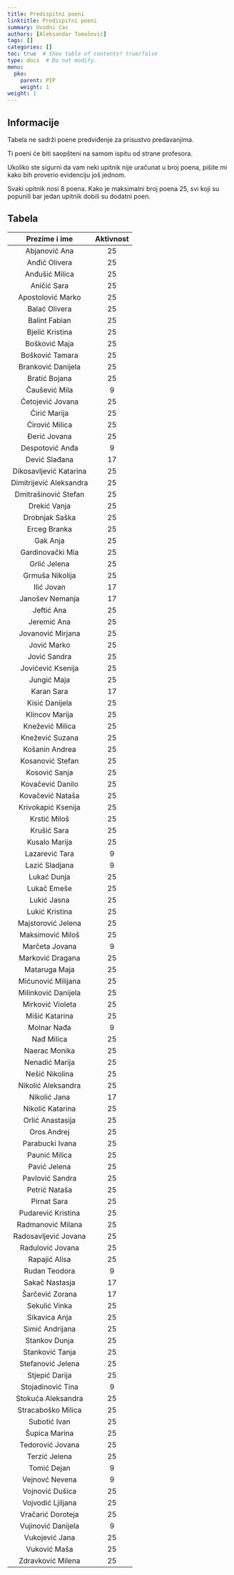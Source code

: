 ```yaml
---
title: Predispitni poeni
linktitle: Predispitni poeni
summary: Uvodni čas
authors: [Aleksandar Tomašević]
tags: []
categories: []
toc: true  # Show table of contents? true/false
type: docs  # Do not modify.
menu:
  pko:
    parent: PIP
    weight: 1
weight: 1
---
```


## Informacije

Tabela ne sadrži poene predviđenje za prisustvo predavanjima.

Ti poeni će biti saopšteni na samom ispitu od strane profesora.

Ukoliko ste sigurni da vam neki upitnik nije uračunat u broj poena, pišite mi kako bih proverio evidenciju još jednom.

Svaki upitnik nosi 8 poena. Kako je maksimalni broj poena 25, svi koji su popunili bar jedan upitnik dobili su dodatni poen.

## Tabela

|       Prezime i ime      | Aktivnost |
|:------------------------:|:---------:|
|       Abjanović Ana      |     25    |
|       Anđić Olivera      |     25    |
|      Anđušić Milica      |     25    |
|       Aničić Sara        |     25    |
|     Apostolović Marko    |     25    |
|       Balać Olivera      |     25    |
|       Balint Fabian      |     25    |
|      Bjelić Kristina     |     25    |
|       Bošković Maja      |     25    |
|      Bošković Tamara     |     25    |
|    Branković Danijela    |     25    |
|       Bratić Bojana      |     25    |
|       Čaušević Mila      |     9     |
|     Ćetojević Jovana     |     25    |
|       Ćirić Marija       |     25    |
|      Ćirović Milica      |     25    |
|       Đerić Jovana       |     25    |
|      Despotović Anđa     |     9     |
|       Dević Slađana      |     17    |
|  Dikosavljević Katarina  |     25    |
| Dimitrijević Aleksandra  |     25    |
|   Dmitrašinović Stefan   |     25    |
|       Drekić Vanja       |     25    |
|      Drobnjak Saška      |     25    |
|       Erceg Branka       |     25    |
|         Gak Anja         |     25    |
|     Gardinovački Mia     |     25    |
|       Grlić Jelena       |     25    |
|      Grmuša Nikolija     |     25    |
|        Ilić Jovan        |     17    |
|      Janošev Nemanja     |     17    |
|        Jeftić Ana        |     25    |
|        Jeremić Ana       |     25    |
|     Jovanović Mirjana    |     25    |
|        Jović Marko       |     25    |
|       Jović Sandra       |     25    |
|     Jovićević Ksenija    |     25    |
|        Jungić Maja       |     25    |
|        Karan Sara        |     17    |
|      Kisić Danijela      |     25    |
|      Klincov Marija      |     25    |
|     Knežević Milica      |     25    |
|      Knežević Suzana     |     25    |
|      Košanin Andrea      |     25    |
|     Kosanović Stefan     |     25    |
|       Kosović Sanja      |     25    |
|     Kovačević Danilo     |     25    |
|     Kovačević Nataša     |     25    |
|    Krivokapić Ksenija    |     25    |
|       Krstić Miloš       |     25    |
|       Krušić Sara        |     25    |
|       Kusalo Marija      |     25    |
|      Lazarević Tara      |     9     |
|      Lazić Sladjana      |     9     |
|        Lukać Dunja       |     25    |
|        Lukač Emeše       |     25    |
|        Lukić Jasna       |     25    |
|      Lukić Kristina      |     25    |
|    Majstorović Jelena    |     25    |
|     Maksimović Miloš     |     25    |
|      Marčeta Jovana      |     9     |
|     Marković Dragana     |     25    |
|       Mataruga Maja      |     25    |
|    Mićunović Milijana    |     25    |
|    Milinković Danijela   |     25    |
|     Mirković Violeta     |     25    |
|      Mišić Katarina      |     25    |
|        Molnar Nađa       |     9     |
|        Nađ Milica        |     25    |
|       Naerac Monika      |     25    |
|      Nenadić Marija      |     25    |
|      Nešić Nikolina      |     25    |
|    Nikolić Aleksandra    |     25    |
|       Nikolić Jana       |     17    |
|     Nikolić Katarina     |     25    |
|     Orlić Anastasija     |     25    |
|        Oros Andrej       |     25    |
|      Parabucki Ivana     |     25    |
|       Paunić Milica      |     25    |
|       Pavić Jelena       |     25    |
|      Pavlović Sandra     |     25    |
|       Petrić Nataša      |     25    |
|        Pirnat Sara       |     25    |
|    Pudarević Kristina    |     25    |
|     Radmanović Milana    |     25    |
|   Radosavljević Jovana   |     25    |
|     Radulović Jovana     |     25    |
|       Rapajić Alisa      |     25    |
|       Rudan Teodora      |     9     |
|      Sakač Nastasja      |     17    |
|      Šarčević Zorana     |     17    |
|       Sekulić Vinka      |     25    |
|       Sikavica Anja      |     25    |
|      Simić Andrijana     |     25    |
|       Stankov Dunja      |     25    |
|      Stanković Tanja     |     25    |
|     Stefanović Jelena    |     25    |
|      Stjepić Darija      |     25    |
|     Stojadinović Tina    |     9     |
|    Stokuća Aleksandra    |     25    |
|    Stracaboško Milica    |     25    |
|       Subotić Ivan       |     25    |
|       Šupica Marina      |     25    |
|     Tedorović Jovana     |     25    |
|       Terzić Jelena      |     25    |
|        Tomić Dejan       |     9     |
|      Vejnovć Nevena      |     9     |
|      Vojnović Dušica     |     25    |
|     Vojvodić Ljiljana    |     25    |
|    Vračarić Doroteja     |     25    |
|    Vujinović Danijela    |     9     |
|      Vukojević Jana      |     25    |
|       Vuković Maša       |     25    |
|     Zdravković Milena    |     25    |
